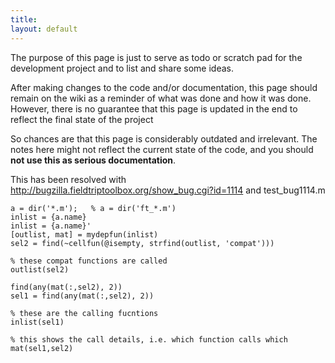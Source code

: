 ```yaml
---
title:
layout: default
---
```


<div class="warning">
The purpose of this page is just to serve as todo or scratch pad for the development project and to list and share some ideas. 

After making changes to the code and/or documentation, this page should remain on the wiki as a reminder of what was done and how it was done. However, there is no guarantee that this page is updated in the end to reflect the final state of the project

So chances are that this page is considerably outdated and irrelevant. The notes here might not reflect the current state of the code, and you should **not use this as serious documentation**.
</div>

This has been resolved with http://bugzilla.fieldtriptoolbox.org/show_bug.cgi?id=1114 and test_bug1114.m

	
	a = dir('*.m');   % a = dir('ft_*.m')
	inlist = {a.name}
	inlist = {a.name}'
	[outlist, mat] = mydepfun(inlist)
	sel2 = find(~cellfun(@isempty, strfind(outlist, 'compat')))
	
	% these compat functions are called
	outlist(sel2)
	
	find(any(mat(:,sel2), 2))
	sel1 = find(any(mat(:,sel2), 2))
	
	% these are the calling fucntions
	inlist(sel1)
	
	% this shows the call details, i.e. which function calls which
	mat(sel1,sel2)

